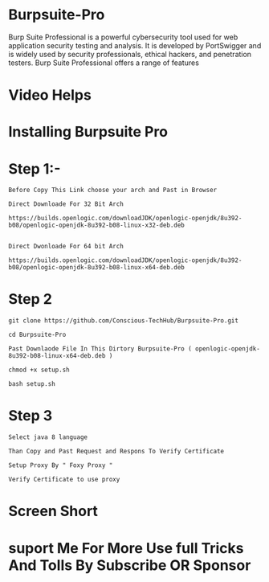 # Burpsuite-Pro
Burp Suite Professional is a powerful cybersecurity tool used for web application security testing and analysis. It is developed by PortSwigger and is widely used by security professionals, ethical hackers, and penetration testers. Burp Suite Professional offers a range of features


# Video Helps 


# Installing Burpsuite Pro

# Step 1:-
    Before Copy This Link choose your arch and Past in Browser 

    Direct Downloade For 32 Bit Arch

    https://builds.openlogic.com/downloadJDK/openlogic-openjdk/8u392-b08/openlogic-openjdk-8u392-b08-linux-x32-deb.deb

    
    Direct Dwonloade For 64 bit Arch

    https://builds.openlogic.com/downloadJDK/openlogic-openjdk/8u392-b08/openlogic-openjdk-8u392-b08-linux-x64-deb.deb

    
    
# Step 2

    git clone https://github.com/Conscious-TechHub/Burpsuite-Pro.git

    cd Burpsuite-Pro
     
    Past Downlaode File In This Dirtory Burpsuite-Pro ( openlogic-openjdk-8u392-b08-linux-x64-deb.deb )
    
    chmod +x setup.sh
    
    bash setup.sh
    
# Step 3

    Select java 8 language
    
    Than Copy and Past Request and Respons To Verify Certificate

    Setup Proxy By " Foxy Proxy "

    Verify Certificate to use proxy 

# Screen Short 








# suport Me For More Use full Tricks And Tolls By Subscribe OR Sponsor
